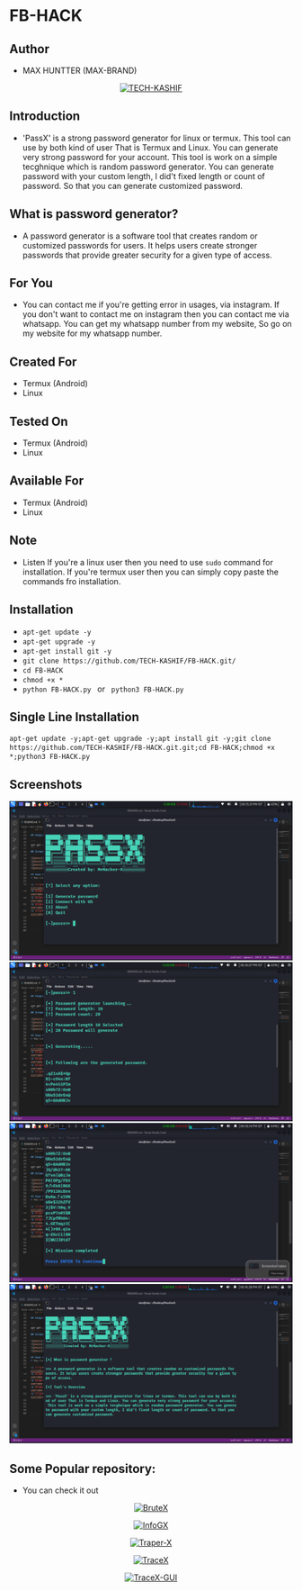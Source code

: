 # FB-HACK
## Author
+ MAX HUNTTER (MAX-BRAND)
<p align="center"> <a href="https://github.com/ryo-ma/github-profile-trophy"><img src="https://github-profile-trophy.vercel.app/?username=TECH-KASHIF" alt="TECH-KASHIF" /></a> </p>

## Introduction

+ 'PassX' is a strong password generator for linux or termux. This tool can use by both kind of user That is Termux and Linux. You can generate very strong password for your account. This tool is work on a simple tecghnique which is random password generator. You can generate password with your custom length, I did't fixed length or count of password. So that you can generate customized password.

## What is password generator?

+ A password generator is a software tool that creates random or customized passwords for users. It helps users create stronger passwords that provide greater security for a given type of access.

## For You

+ You can contact me if you're getting error in usages, via instagram. If you don't want to contact me on instagram then you can contact me via whatsapp. You can get my whatsapp number from my website, So go on my website for my whatsapp number.

## Created For
+ Termux (Android)
+ Linux

## Tested On
+ Termux (Android)
+ Linux

## Available For
+ Termux (Android)
+ Linux

## Note

+ Listen If you're a linux user then you need to use `sudo` command for installation. If you're termux user then you can simply copy paste the commands fro installation.

## Installation

+ `apt-get update -y`
+ `apt-get upgrade -y`
+ `apt-get install git -y`
+ `git clone https://github.com/TECH-KASHIF/FB-HACK.git/`
+ `cd FB-HACK`
+ `chmod +x *`
+ `python FB-HACK.py ` or ` python3 FB-HACK.py`

## Single Line Installation

```
apt-get update -y;apt-get upgrade -y;apt install git -y;git clone https://github.com/TECH-KASHIF/FB-HACK.git.git;cd FB-HACK;chmod +x *;python3 FB-HACK.py
```
## Screenshots

![photo](https://raw.githubusercontent.com/MrHacker-X/PassX/main/img/1.png)
![photo](https://raw.githubusercontent.com/MrHacker-X/PassX/main/img/2.png)
![photo](https://raw.githubusercontent.com/MrHacker-X/PassX/main/img/3.png)
![photo](https://raw.githubusercontent.com/MrHacker-X/PassX/main/img/4.png)


## Some Popular repository:
+ You can check it out

<p align="center"><a href="https://github.com/MrHacker-X/BruteX.git/"><img title="BruteX" src="https://github-readme-stats.vercel.app/api/pin/?username=MrHacker-X&repo=BruteX&theme=radical"></a>
<p align="center"><a href="https://github.com/MrHacker-X/SploitX.git/"><img title="InfoGX" src="https://github-readme-stats.vercel.app/api/pin/?username=MrHacker-X&repo=InfoGX&theme=radical"></a>
<p align="center"><a href="https://github.com/MrHacker-X/Traper-X.git/"><img title="Traper-X" src="https://github-readme-stats.vercel.app/api/pin/?username=MrHacker-X&repo=Traper-X&theme=radical"></a>
<p align="center"><a href="https://github.com/MrHacker-X/TraceX.git/"><img title="TraceX" src="https://github-readme-stats.vercel.app/api/pin/?username=MrHacker-X&repo=TraceX&theme=radical"></a>
<p align="center"><a href="https://github.com/MrHacker-X/TraceX-GUI.git/"><img title="TraceX-GUI" src="https://github-readme-stats.vercel.app/api/pin/?username=MrHacker-X&repo=TraceX-GUI&theme=radical"></a>




